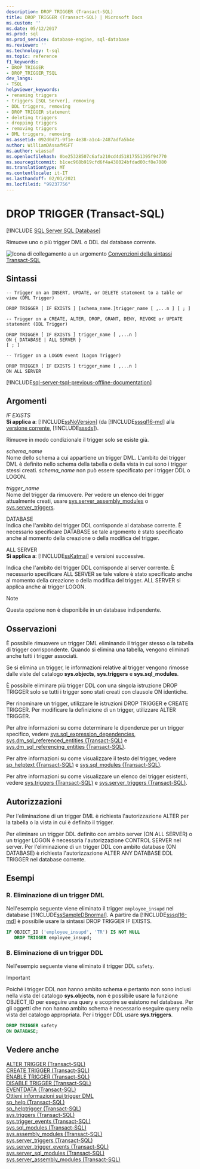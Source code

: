 ```yaml
---
description: DROP TRIGGER (Transact-SQL)
title: DROP TRIGGER (Transact-SQL) | Microsoft Docs
ms.custom: ''
ms.date: 05/12/2017
ms.prod: sql
ms.prod_service: database-engine, sql-database
ms.reviewer: ''
ms.technology: t-sql
ms.topic: reference
f1_keywords:
- DROP TRIGGER
- DROP_TRIGGER_TSQL
dev_langs:
- TSQL
helpviewer_keywords:
- renaming triggers
- triggers [SQL Server], removing
- DDL triggers, removing
- DROP TRIGGER statement
- deleting triggers
- dropping triggers
- removing triggers
- DML triggers, removing
ms.assetid: 092d0d71-9f1e-4e38-a1c4-2487adfa5b4e
author: WilliamDAssafMSFT
ms.author: wiassaf
ms.openlocfilehash: 0be25328507c6afa210cd4d51817551395f94770
ms.sourcegitcommit: b1cec968b919cfd6f4a438024bfdad00cf8e7080
ms.translationtype: MT
ms.contentlocale: it-IT
ms.lasthandoff: 02/01/2021
ms.locfileid: "99237756"
---
```

# <a name="drop-trigger-transact-sql"></a>DROP TRIGGER (Transact-SQL)
[!INCLUDE [SQL Server SQL Database](../../includes/applies-to-version/sql-asdb.md)]

  Rimuove uno o più trigger DML o DDL dal database corrente.  
  
 ![Icona di collegamento a un argomento](../../database-engine/configure-windows/media/topic-link.gif "Icona di collegamento a un argomento") [Convenzioni della sintassi Transact-SQL](../../t-sql/language-elements/transact-sql-syntax-conventions-transact-sql.md)  
  
## <a name="syntax"></a>Sintassi  
  
```syntaxsql
-- Trigger on an INSERT, UPDATE, or DELETE statement to a table or view (DML Trigger)  
  
DROP TRIGGER [ IF EXISTS ] [schema_name.]trigger_name [ ,...n ] [ ; ]  
  
-- Trigger on a CREATE, ALTER, DROP, GRANT, DENY, REVOKE or UPDATE statement (DDL Trigger)  
  
DROP TRIGGER [ IF EXISTS ] trigger_name [ ,...n ]   
ON { DATABASE | ALL SERVER }   
[ ; ]  
  
-- Trigger on a LOGON event (Logon Trigger)  
  
DROP TRIGGER [ IF EXISTS ] trigger_name [ ,...n ]   
ON ALL SERVER  
```  

  
[!INCLUDE[sql-server-tsql-previous-offline-documentation](../../includes/sql-server-tsql-previous-offline-documentation.md)]

## <a name="arguments"></a>Argomenti
 *IF EXISTS*  
 **Si applica a**: [!INCLUDE[ssNoVersion](../../includes/ssnoversion-md.md)] (da [!INCLUDE[sssql16-md](../../includes/sssql16-md.md)] alla [versione corrente](/troubleshoot/sql/general/determine-version-edition-update-level), [!INCLUDE[sssds](../../includes/sssds-md.md)]).  
  
 Rimuove in modo condizionale il trigger solo se esiste già.  
  
 *schema_name*  
 Nome dello schema a cui appartiene un trigger DML. L'ambito dei trigger DML è definito nello schema della tabella o della vista in cui sono i trigger stessi creati. *schema_name* non può essere specificato per i trigger DDL o LOGON.  
  
 *trigger_name*  
 Nome del trigger da rimuovere. Per vedere un elenco dei trigger attualmente creati, usare [sys.server_assembly_modules](../../relational-databases/system-catalog-views/sys-triggers-transact-sql.md) o [sys.server_triggers](../../relational-databases/system-catalog-views/sys-server-triggers-transact-sql.md).  
  
 DATABASE  
 Indica che l'ambito del trigger DDL corrisponde al database corrente. È necessario specificare DATABASE se tale argomento è stato specificato anche al momento della creazione o della modifica del trigger.  
  
 ALL SERVER  
 **Si applica a**: [!INCLUDE[ssKatmai](../../includes/sskatmai-md.md)] e versioni successive.  
  
 Indica che l'ambito del trigger DDL corrisponde al server corrente. È necessario specificare ALL SERVER se tale valore è stato specificato anche al momento della creazione o della modifica del trigger. ALL SERVER si applica anche ai trigger LOGON.  
  
> [!NOTE]  
>  Questa opzione non è disponibile in un database indipendente.  
  
## <a name="remarks"></a>Osservazioni  
 È possibile rimuovere un trigger DML eliminando il trigger stesso o la tabella di trigger corrispondente. Quando si elimina una tabella, vengono eliminati anche tutti i trigger associati.  
  
 Se si elimina un trigger, le informazioni relative al trigger vengono rimosse dalle viste del catalogo **sys.objects**, **sys.triggers** e **sys.sql_modules**.  
  
 È possibile eliminare più trigger DDL con una singola istruzione DROP TRIGGER solo se tutti i trigger sono stati creati con clausole ON identiche.  
  
 Per rinominare un trigger, utilizzare le istruzioni DROP TRIGGER e CREATE TRIGGER. Per modificare la definizione di un trigger, utilizzare ALTER TRIGGER.  
  
 Per altre informazioni su come determinare le dipendenze per un trigger specifico, vedere [sys.sql_expression_dependencies](../../relational-databases/system-catalog-views/sys-sql-expression-dependencies-transact-sql.md), [sys.dm_sql_referenced_entities &#40;Transact-SQL&#41;](../../relational-databases/system-dynamic-management-views/sys-dm-sql-referenced-entities-transact-sql.md) e [sys.dm_sql_referencing_entities &#40;Transact-SQL&#41;](../../relational-databases/system-dynamic-management-views/sys-dm-sql-referencing-entities-transact-sql.md).  
  
 Per altre informazioni su come visualizzare il testo del trigger, vedere [sp_helptext &#40;Transact-SQL&#41;](../../relational-databases/system-stored-procedures/sp-helptext-transact-sql.md) e [sys.sql_modules &#40;Transact-SQL&#41;](../../relational-databases/system-catalog-views/sys-sql-modules-transact-sql.md).  
  
 Per altre informazioni su come visualizzare un elenco dei trigger esistenti, vedere [sys.triggers &#40;Transact-SQL&#41;](../../relational-databases/system-catalog-views/sys-triggers-transact-sql.md) e [sys.server_triggers &#40;Transact-SQL&#41;](../../relational-databases/system-catalog-views/sys-server-triggers-transact-sql.md).  
  
## <a name="permissions"></a>Autorizzazioni  
 Per l'eliminazione di un trigger DML è richiesta l'autorizzazione ALTER per la tabella o la vista in cui è definito il trigger.  
  
 Per eliminare un trigger DDL definito con ambito server (ON ALL SERVER) o un trigger LOGON è necessaria l'autorizzazione CONTROL SERVER nel server. Per l'eliminazione di un trigger DDL con ambito database (ON DATABASE) è richiesta l'autorizzazione ALTER ANY DATABASE DDL TRIGGER nel database corrente.  
  
## <a name="examples"></a>Esempi  
  
### <a name="a-dropping-a-dml-trigger"></a>R. Eliminazione di un trigger DML  
 Nell'esempio seguente viene eliminato il trigger `employee_insupd` nel database [!INCLUDE[ssSampleDBnormal](../../includes/sssampledbnormal-md.md)]. A partire da [!INCLUDE[sssql16-md](../../includes/sssql16-md.md)] è possibile usare la sintassi DROP TRIGGER IF EXISTS.  
  
```sql  
IF OBJECT_ID ('employee_insupd', 'TR') IS NOT NULL  
   DROP TRIGGER employee_insupd;  
```  
  
### <a name="b-dropping-a-ddl-trigger"></a>B. Eliminazione di un trigger DDL  
 Nell'esempio seguente viene eliminato il trigger DDL `safety`.  
  
> [!IMPORTANT]  
>  Poiché i trigger DDL non hanno ambito schema e pertanto non sono inclusi nella vista del catalogo **sys.objects**, non è possibile usare la funzione OBJECT_ID per eseguire una query e scoprire se esistono nel database. Per gli oggetti che non hanno ambito schema è necessario eseguire query nella vista del catalogo appropriata. Per i trigger DDL usare **sys.triggers**.  
  
```sql  
DROP TRIGGER safety  
ON DATABASE;  
```  
  
## <a name="see-also"></a>Vedere anche  
 [ALTER TRIGGER &#40;Transact-SQL&#41;](../../t-sql/statements/alter-trigger-transact-sql.md)   
 [CREATE TRIGGER &#40;Transact-SQL&#41;](../../t-sql/statements/create-trigger-transact-sql.md)   
 [ENABLE TRIGGER &#40;Transact-SQL&#41;](../../t-sql/statements/enable-trigger-transact-sql.md)   
 [DISABLE TRIGGER &#40;Transact-SQL&#41;](../../t-sql/statements/disable-trigger-transact-sql.md)   
 [EVENTDATA &#40;Transact-SQL&#41;](../../t-sql/functions/eventdata-transact-sql.md)   
 [Ottieni informazioni sui trigger DML](../../relational-databases/triggers/get-information-about-dml-triggers.md)   
 [sp_help &#40;Transact-SQL&#41;](../../relational-databases/system-stored-procedures/sp-help-transact-sql.md)   
 [sp_helptrigger &#40;Transact-SQL&#41;](../../relational-databases/system-stored-procedures/sp-helptrigger-transact-sql.md)   
 [sys.triggers &#40;Transact-SQL&#41;](../../relational-databases/system-catalog-views/sys-triggers-transact-sql.md)   
 [sys.trigger_events &#40;Transact-SQL&#41;](../../relational-databases/system-catalog-views/sys-trigger-events-transact-sql.md)   
 [sys.sql_modules &#40;Transact-SQL&#41;](../../relational-databases/system-catalog-views/sys-sql-modules-transact-sql.md)   
 [sys.assembly_modules &#40;Transact-SQL&#41;](../../relational-databases/system-catalog-views/sys-assembly-modules-transact-sql.md)   
 [sys.server_triggers &#40;Transact-SQL&#41;](../../relational-databases/system-catalog-views/sys-server-triggers-transact-sql.md)   
 [sys.server_trigger_events &#40;Transact-SQL&#41;](../../relational-databases/system-catalog-views/sys-server-trigger-events-transact-sql.md)   
 [sys.server_sql_modules &#40;Transact-SQL&#41;](../../relational-databases/system-catalog-views/sys-server-sql-modules-transact-sql.md)   
 [sys.server_assembly_modules &#40;Transact-SQL&#41;](../../relational-databases/system-catalog-views/sys-server-assembly-modules-transact-sql.md)  
